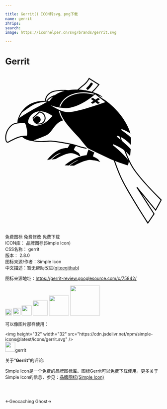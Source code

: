 ```yaml
---

title: Gerrit() ICON转svg、png下载
name: gerrit
zhTips: 
search: 
image: https://iconhelper.cn/svg/brands/gerrit.svg

---
```


# Gerrit  <small style="font-size: 60%;font-weight: 100"></small>

<div id="svg" class="svg-wrap">
<svg role="img" viewBox="0 0 24 24" xmlns="http://www.w3.org/2000/svg"><title>Gerrit icon</title><path d="M12.648 2.678l-.245-.266c.004-.004.29-.268.413-.41.121-.146.342-.484.346-.486l.301.195c-.014.016-.234.359-.375.522-.137.165-.428.432-.44.445zm1.577 10.597c-.012-.004-.24-.154-.365-.221-.117-.059-.32-.146-.422-.191l.213-.612-.898-.444-.286.871c-.174.004-.713.053-1.51.389-.959.4-1.688 1.025-1.695 1.029l-.143.125.641.025.02-.016c.006-.006.721-.535 1.119-.705.088-.037.207-.074.33-.105-.209.105-.439.227-.6.32-.199.119-.57.381-.586.393l-.186.129.682.016.018-.01c.012-.008 1.164-.623 1.789-.76l.196-.047c.145-.037.246-.064.422-.064.156 0 .369.021.688.07.398.059.66.158.664.16l.24.094-.322-.436-.012-.008.003-.002zm-8.98-7.298h-.029l-1.006.916v.03c-.016.266.078.52.258.716.182.196.42.309.686.319h.043c.531 0 .965-.413.992-.94.023-.545-.399-1.01-.944-1.041zM5.2 7.808h-.041c-.117-.005-.23-.032-.33-.085.045.008.098.01.148.002.284-.035.481-.291.448-.575-.035-.279-.293-.48-.576-.442-.264.034-.457.267-.446.531-.031-.09-.045-.183-.045-.28l.912-.833c.446.042.79.431.768.882s-.391.8-.842.8H5.2zm9.329-3.725l-.293-.195-.41.265-.395-.285-.301.18.404.291-.416.27.297.18.4-.254.387.28.309-.169-.407-.296M24 19.525c-.213-.209-.418-.416-.629-.627-.48-.488-.957-.984-1.418-1.486-.547-.598-1.082-1.207-1.582-1.844-.225-.283-.441-.58-.646-.881-.254-.387-.469-.795-.668-1.215-.211-.445-.398-.9-.576-1.356.24.21.463.444.664.692.021-.215.041-.43.059-.648l.023-.322c0-.033.012-.066-.008-.096-.016-.029-.033-.051-.053-.075-.121-.149-.264-.282-.406-.413-.189-.181-.387-.36-.584-.533l-.18-.156c-.027-.027-.057-.051-.086-.074-.031-.03-.041-.096-.055-.136l-.154-.479c.607.285 1.109.741 1.578 1.215.004-.219.004-.436 0-.652 0-.114-.002-.229-.008-.346 0-.029.006-.1-.016-.127-.012-.02-.031-.036-.043-.055-.109-.117-.234-.217-.357-.314-.172-.143-.35-.277-.527-.408-.156-.117-.318-.232-.477-.345-.018-.016-.076-.039-.064-.06l.039-.08c.02-.035.014-.045.053-.029l.17.059c.406.156.779.368 1.143.608-.123-.45-.311-.885-.525-1.296-.389-.762-.893-1.468-1.463-2.105-.379-.426-.785-.824-1.219-1.193-.223-.19-.457-.369-.699-.533-.113-.074-.225-.149-.346-.217-.049-.03-.105-.056-.15-.094-.18-.144-.365-.284-.549-.429.238.098.469.21.689.338-.127-.194-.342-.331-.545-.436-.307-.159-.637-.276-.967-.378.113-.12.234-.228.346-.348.113-.12.223-.246.33-.372.127-.15.252-.3.375-.455l-1.156-.726-.48-.303c-.123.246-.277.476-.458.68-.18.203-.391.369-.6.539-.191.156-.379.316-.566.472-.047.04-.092.085-.145.12-.025.021-.096.004-.127.004H10.7c-.297.006-.596.029-.891.068-.058.007-.113.013-.175.008l-.178-.01c-.137-.008-.271-.016-.408-.016-.289-.004-.58 0-.871.025-.244.022-.489.055-.729.112-.238.056-.461.172-.66.312-.193.141-.387.32-.504.53s-.17.456-.213.689c-.135.013-.268.01-.4.016-.141.008-.277.021-.416.039-.27.037-.535.096-.795.18-.496.154-.945.405-1.336.75-.195.181-.377.38-.539.596-.02.025-.037.051-.063.068-.01.009-.027.016-.033.027-.015.027-.033.052-.051.076l-.134.212c-.168.285-.276.595-.383.906l-.045.123.033-.021c-.01.067-.02.135-.025.202l-.008.105v.053l-.066.013c-.135.026-.271.06-.4.101-.12.039-.233.086-.337.15-.105.066-.195.153-.285.239-.318.31-.562.698-.687 1.128-.1.348-.137.735-.059 1.092.021.09.049.188.107.262.074.09.199.126.313.095.131-.036.248-.124.371-.187l.314-.157c.455-.226.93-.446 1.438-.525.035-.005.1.067.131.091.049.037.1.074.148.104.109.069.221.129.334.181.262.114.541.174.818.231.502.105 1.014.171 1.529.18.207.004.416 0 .625-.018.225-.02.451-.049.678-.051.25-.005.496.025.74.055.254.031.51.068.764.105.518.079 1.031.169 1.543.279-.115.18-.227.362-.338.545-.008.013-.072 0-.088 0-.041-.002-.086-.002-.127 0-.074 0-.15.008-.225.019-.211.03-.416.083-.615.156-.49.181-.938.483-1.326.833-.221.195-.43.408-.609.641-.049.064-.094.129-.139.193.105-.023.211-.045.318-.07.061-.016.117-.027.176-.039.021-.008.029-.016.049-.027.219-.203.451-.393.695-.563.111-.08.225-.154.348-.215.166-.083.354-.131.533-.174-.33.18-.678.35-.977.584-.172.139-.328.291-.49.439l.654-.104c.01 0 .014-.004.023-.01l.17-.094c.113-.064.23-.125.346-.186.24-.123.482-.24.732-.34.236-.094.48-.178.732-.225.221-.046.428-.052.648 0 .342.074.67.232.969.414.021.014.035.033.055.014.016-.014.098-.074.09-.092l-.18-.334c-.016-.029-.023-.049-.051-.066l-.131-.077c-.176-.104-.348-.21-.51-.331-.037-.023-.078-.039-.082-.089-.004-.046.014-.093.029-.136.033-.09.08-.169.131-.248.033-.058.072-.111.109-.166.014-.018.01-.021.031-.014l.119.034c.236.077.469.159.711.22.27.068.545.123.82.176l.048.01c-.056-.03-.091-.09-.132-.136-.023-.03-.035-.05-.074-.06l-.105-.02c-.074-.016-.148-.03-.225-.049-.262-.057-.525-.119-.777-.209-.375-.13-.758-.232-1.145-.322-.486-.107-.977-.194-1.465-.275-.25-.041-.498-.074-.75-.109-.246-.034-.496-.07-.746-.087-.539-.034-1.074.087-1.615.081-.365-.004-.734-.055-1.096-.105l-.068-.009c.252-.093.5-.188.75-.285.236-.095.471-.192.705-.289.127-.052.25-.105.373-.157.113-.051.225-.1.328-.17.408-.279.676-.727.975-1.109.273-.361.586-.7.99-.908.129-.066.262-.117.4-.156-.283-.439-.549-.93-.623-1.455.029.012.061.025.094.037.035.012.064.016.072.045l.029.135c.026.091.053.176.086.262.072.191.16.375.26.551.219.396.484.766.766 1.12.539.686 1.145 1.305 1.736 1.941.145.158.275.324.41.492.15.187.303.375.457.561.121.141.234.285.356.426l.094.112c.016.018.037.026.061.036.604.3 1.213.6 1.822.895.434.209.869.42 1.309.623.236.109.471.219.711.32.029.014.066.029.098.039.016.01.029.016.047.023l.016.049c.027.072.051.145.076.217.049.141.098.279.148.416.33.912.695 1.814 1.145 2.676.346.656.715 1.301 1.09 1.939.4.68.811 1.354 1.225 2.025.332.535.666 1.072 1.008 1.605.146.227.289.459.439.688l.063.094.775-1.141.191-.283c.008-.006.082-.102.076-.109l-.156-.24c-.291-.451-.584-.898-.871-1.35l-.828-1.283-.105-.166.656.799 1.115 1.35c.121.146.236.289.354.438.219-.402.439-.801.662-1.201.086-.164.176-.33.266-.492M12.13 1.915c.309-.246.563-.563.757-.906l1.178.743.18.112c-.246.3-.496.604-.775.873-.035.034-.074.069-.107.104-.021.025-.047.051-.07.075l-.033.038c-.023-.007-.045-.016-.068-.02-.146-.041-.289-.08-.436-.111-.292-.066-.589-.117-.886-.152-.191-.021-.385-.04-.578-.058.275-.234.557-.467.838-.698m-1.754 1.37c.232-.096.482-.15.73-.191.49-.082.994-.094 1.489-.04.354.038.701.108 1.041.21l-.141.115-.225-.061c-.141-.029-.281-.06-.422-.082-.246-.037-.497-.06-.749-.065-.461-.008-.926.042-1.371.159-.301.078-.604.188-.879.332-.286.154-.555.346-.78.582-.134.137-.257.289-.359.455-.057.09-.105.18-.15.275-.024.047-.043.096-.061.144l-.029.075c-.004.015-.008.026-.012.038L8.39 5.22l-.082-.011c.234-.719.763-1.286 1.418-1.649.207-.114.426-.218.65-.279m-3.93.374c.266-.381.686-.649 1.139-.743.502-.101 1.016-.119 1.525-.107-.525.131-1.05.326-1.488.652-.34.075-.664.24-.934.459-.09.071-.17.15-.246.236-.035.037-.066.075-.097.116-.014.015-.027.03-.037.049h-.084c.023-.135.055-.27.098-.4.029-.09.064-.18.119-.26m.882.056c-.145.143-.27.303-.391.469-.047.069-.098.153-.18.191-.085.039-.194-.005-.28-.031.224-.279.521-.494.851-.629M2.308 6.585c.08-.16.182-.315.275-.465.016-.027.053-.046.074-.063.049-.034.096-.069.143-.106.309-.225.621-.446.939-.656.166-.107.33-.213.502-.307.182-.101.369-.18.565-.244.347-.112.707-.189 1.068-.244.174-.025.361-.057.531-.015-.33.188-.658.375-.99.558-.342.191-.689.367-1.035.552-.332.18-.66.375-.981.577-.336.206-.67.419-1.002.629-.08.051-.16.105-.24.155.045-.125.09-.251.151-.371m1.009 3.056c-.029.056-.134.042-.187.042-.094 0-.186 0-.279.006-.258.015-.51.06-.758.138-.475.147-.922.375-1.365.604-.1.055-.203.135-.316.162-.061.015-.131-.008-.166-.063-.035-.061-.053-.131-.064-.198-.027-.12-.035-.245-.033-.368 0-.33.076-.66.215-.96.096-.21.221-.401.371-.574.15-.175.326-.351.539-.45.355-.162.775-.213 1.164-.235.072-.005.145-.007.217-.007.1 0 .217-.016.311.019.074.027.121.105.15.173.045.105.074.225.1.336.061.26.123.525.145.791.01.119.016.239.004.359-.009.073-.014.156-.05.223m2.829-1.973c-.194.123-.403.218-.616.298-.215.077-.436.144-.66.181-.097.013-.195.025-.293.021-.101-.003-.193-.036-.293-.067-.195-.063-.393-.13-.57-.233-.064-.039-.135-.084-.174-.15-.029-.052-.029-.116-.023-.174.012-.231.094-.458.203-.66.187-.343.482-.612.84-.775.879-.396 1.865-.029 2.611.49l.08.061c-.154.165-.311.321-.473.477-.199.189-.404.381-.634.531M8.31 5.739c-.475-.203-.926-.458-1.356-.738.449.188.934.3 1.414.37.258.037.521.072.781.08.281.008.564-.021.84-.075.545-.103 1.068-.305 1.566-.551.494-.245.964-.537 1.413-.859.217-.155.43-.315.633-.487.021-.016.174-.161.184-.154l.041.031.537.416c.328.254.658.51.988.762-.906.326-1.826.629-2.752.904-.519.156-1.038.301-1.565.42-.412.098-.834.189-1.256.21-.507.022-1.006-.135-1.47-.33m8.85 3.942c.076.021.145.045.215.067l.094.033c.016.006.031.015.045.02l.021.06c.045.146.09.289.139.432-.15-.127-.301-.254-.451-.379l-.09-.074c-.021-.016-.045-.021-.029-.046l.059-.114m-.671 1.444l.035-.063.027-.046c.012-.018.008-.022.029-.012.129.054.258.111.385.17.24.11.475.23.703.364.107.065.217.135.322.205l.15.105.074.057c.033.027.041.063.057.102.104.282.219.564.338.844.078.189.162.379.248.566-.293-.371-.621-.715-.957-1.045-.346-.346-.705-.671-1.078-.981l-.323-.264m3.746 6.42l-.121.09.008.016.063.094.271.42.904 1.402c.311.48.621.963.932 1.445l.309.48.084.133c.004.004.029.041.029.045-.26.385-.523.77-.783 1.154-.027.037-.051.076-.074.111-.24-.373-.479-.744-.715-1.117-.4-.635-.795-1.277-1.184-1.916-.434-.709-.855-1.418-1.264-2.141-.383-.674-.75-1.361-1.059-2.076-.301-.697-.563-1.408-.811-2.121.486.193.98.367 1.48.521.145.045.289.09.436.127l.063.018c.008 0 .014-.039.018-.049.018-.064.031-.129.045-.195.031-.125.051-.254.074-.381.205.428.436.844.701 1.236.215.314.445.621.686.92.521.656 1.074 1.283 1.643 1.898.463.494.934.984 1.408 1.465l.389.389c.006.006.039.031.037.041l-.031.053-.148.275-.588 1.068c-.18-.219-.361-.436-.541-.658l-1.125-1.361c-.314-.387-.637-.773-.953-1.16l-.186-.225"/></svg>
</div>
<detail full-name='gerrit'></detail>

<div class="detail-page">
<p>
<span><span class="badge-success badge">免费图标</span> <span class="badge-success badge">免费修改</span>  <span class="badge-success badge">免费下载</span> </span>
<br/>
<span>
ICON库：
<span class="badge-secondary badge">品牌图标(Simple Icon)</span> 
</span>
<br/>
<span>
CSS名称：
<span class="badge-secondary badge">gerrit</span> 
</span>

<br/>
<span>
版本：
<span class="badge-secondary badge">2.8.0</span> 
</span>
<br/>
<span>图标来源/作者：<span class="badge-light badge">Simple Icon</span></span> 
<br/>
<span class="zh-detail">中文描述：暂无<span class="help-link"><span>帮助改进</span>(<a href="https://gitee.com/liuwave/icon-helper/edit/master/json/brands/gerrit.json" target="_blank" rel="noopener noreferrer">gitee</a><a href="https://github.com/liuwave/icon-helper/edit/master/json/brands/gerrit.json" target="_blank" rel="noopener noreferrer">github</a></span>)</span><br/>
</p>
</div><div class="description description alert alert-light"><p>图标来源地址：<a href="https://gerrit-review.googlesource.com/c/75842/" target="_blank" rel="noopener noreferrer">https://gerrit-review.googlesource.com/c/75842/</a></p></div>
<div class="alert alert-dark">
<img height="21" width="21" src="https://cdn.jsdelivr.net/npm/simple-icons@latest/icons/gerrit.svg" />
<img height="24" width="24" src="https://cdn.jsdelivr.net/npm/simple-icons@latest/icons/gerrit.svg" />
<img height="32" width="32" src="https://cdn.jsdelivr.net/npm/simple-icons@latest/icons/gerrit.svg" />
<img height="48" width="48" src="https://cdn.jsdelivr.net/npm/simple-icons@latest/icons/gerrit.svg" />
<img height="64" width="64" src="https://cdn.jsdelivr.net/npm/simple-icons@latest/icons/gerrit.svg" />
<img height="96" width="96" src="https://cdn.jsdelivr.net/npm/simple-icons@latest/icons/gerrit.svg" />

</div>
<div>
  <p>可以像图片那样使用：    
  </p>
  <div class="alert alert-primary" style="font-size: 14px">
    &lt;img height="32" width="32" src="https://cdn.jsdelivr.net/npm/simple-icons@latest/icons/gerrit.svg" /&gt;
    <copy-btn content='<img height="32" width="32" src="https://cdn.jsdelivr.net/npm/simple-icons@latest/icons/gerrit.svg" />'></copy-btn>
  </div>
  <div class="alert alert-secondary">
    <img height="32" width="32" src="https://cdn.jsdelivr.net/npm/simple-icons@latest/icons/gerrit.svg" />gerrit
    <copy-btn content="gerrit" btn-title="复制图标名称"></copy-btn>
  </div>
</div>
<div class="icon-detail__container">
<p>关于“<b>Gerrit</b>”的评论:</p>
</div>
<Vssue title="关于“Gerrit”的评论" />
<div><p>Simple Icon是一个免费的品牌图标库。图标Gerrit可以免费下载使用。更多关于  Simple Icon的信息，参见：<a target="_blank" href="https://iconhelper.cn/brands.html">品牌图标(Simple Icon)</a>
</p></div>


<div style="padding:2rem 0 " class="page-nav"><p class="inner"><span class="prev">←<router-link to="/icon/geocaching.html">Geocaching</router-link></span> <span class="next"><router-link to="/icon/ghost.html">Ghost</router-link>→</span></p></div>
